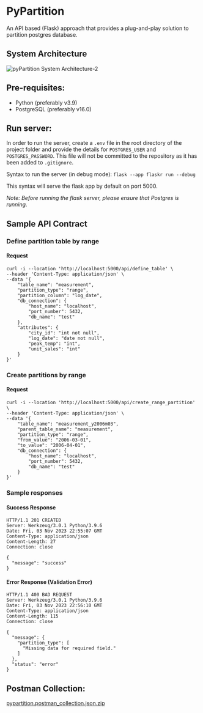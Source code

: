 # PyPartition

An API based (Flask) approach that provides a plug-and-play solution to partition postgres database.

## System Architecture
![pyPartition System Architecture-2](https://github.com/dsvinod90/pypartition/assets/26185142/390d9d66-1fd7-4cbc-9f23-68038fe60879)


## Pre-requisites:
- Python (preferably v3.9)
- PostgreSQL (preferably v16.0)

## Run server:
In order to run the server, create a `.env` file in the root directory of the project folder and provide the details for `POSTGRES_USER` and `POSTGRES_PASSWORD`. This file will not be committed to the repository as it has been added to `.gitignore`.

Syntax to run the server (in debug mode): `flask --app flaskr run --debug`

This syntax will serve the flask app by default on port 5000.

*Note: Before running the flask server, please ensure that Postgres is running.*

## Sample API Contract
### Define partition table by range
#### Request
```curl
curl -i --location 'http://localhost:5000/api/define_table' \
--header 'Content-Type: application/json' \
--data '{
    "table_name": "measurement",
    "partition_type": "range",
    "partition_column": "log_date",
    "db_connection": {
        "host_name": "localhost",
        "port_number": 5432,
        "db_name": "test"
    },
    "attributes": {
        "city_id": "int not null",
        "log_date": "date not null",
        "peak_temp": "int",
        "unit_sales": "int"
    }
}'
```
### Create partitions by range
#### Request
```curl
curl -i --location 'http://localhost:5000/api/create_range_partition' \
--header 'Content-Type: application/json' \
--data '{
    "table_name": "measurement_y2006m03",
    "parent_table_name": "measurement",
    "partition_type": "range",
    "from_value": "2006-03-01",
    "to_value": "2006-04-01", 
    "db_connection": {
        "host_name": "localhost",
        "port_number": 5432,
        "db_name": "test"
    }
}'
```
### Sample responses
#### Success Response
```
HTTP/1.1 201 CREATED
Server: Werkzeug/3.0.1 Python/3.9.6
Date: Fri, 03 Nov 2023 22:55:07 GMT
Content-Type: application/json
Content-Length: 27
Connection: close

{
  "message": "success"
}
```
#### Error Response (Validation Error)
```
HTTP/1.1 400 BAD REQUEST
Server: Werkzeug/3.0.1 Python/3.9.6
Date: Fri, 03 Nov 2023 22:56:10 GMT
Content-Type: application/json
Content-Length: 115
Connection: close

{
  "message": {
    "partition_type": [
      "Missing data for required field."
    ]
  },
  "status": "error"
}
```

## Postman Collection:
[pypartition.postman_collection.json.zip](https://github.com/dsvinod90/pypartition/files/13222682/pypartition.postman_collection.json.zip)

